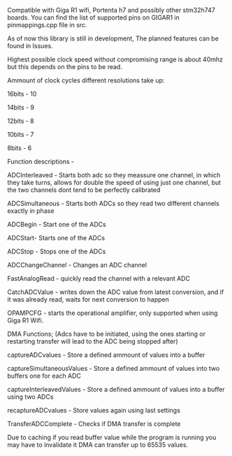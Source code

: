 Compatible with Giga R1 wifi, Portenta h7 and possibly other stm32h747 boards. You can find the list of supported pins on GIGAR1 in pinmappings.cpp file in src.

As of now this library is still in development, The planned features can be found in Issues.

Highest possible clock speed without compromising range is about 40mhz but this depends on the pins to be read.


Ammount of clock cycles different resolutions take up:

16bits - 10

14bits - 9

12bits - 8

10bits - 7

8bits  - 6


Function descriptions - 

ADCInterleaved - Starts both adc so they meassure one channel, in which they take turns, allows for double the speed of using just one channel, but the two channels dont tend to be perfectly calibrated

ADCSimultaneous - Starts both ADCs so they read two different channels exactly in phase

ADCBegin - Start one of the ADCs

ADCStart- Starts one of the ADCs

ADCStop - Stops one of the ADCs

ADCChangeChannel - Changes an ADC channel

FastAnalogRead - quickly read the channel with a relevant ADC

CatchADCValue - writes down the ADC value from latest conversion, and if it was already read, waits for next conversion to happen

OPAMPCFG - starts the operational amplifier, only supported when using Giga R1 Wifi.


DMA Functions; (Adcs have to be initiated, using the ones starting or restarting transfer will lead to the ADC being stopped after) 


captureADCvalues - Store a defined ammount of values into a buffer

captureSimultaneousValues - Store a defined ammount of values into two buffers one for each ADC

captureInterleavedValues - Store a defined ammount of values into a buffer using two ADCs 

recaptureADCvalues - Store values again using last settings

TransferADCComplete - Checks if DMA transfer is complete


Due to caching if you read buffer value while the program is running you may have to invalidate it
DMA can transfer up to 65535 values.
